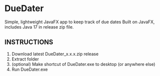 # DueDater
Simple, lightweight JavaFX app to keep track of due dates
Built on JavaFX, includes Java 17 in release zip file. 

INSTRUCTIONS
----------------
1. Download latest DueDater_x.x.x.zip release
2. Extract folder 
3. (optional) Make shortcut of DueDater.exe to desktop (or anywhere else)
4. Run DueDater.exe



